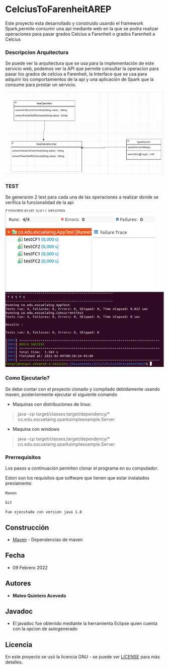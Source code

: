 # CelciusToFarenheitAREP

Este proyecto esta desarrollado y construido usando el framework Spark,permite consumir una api mediante web en la que se podra realizar operaciones para pasar grados Celcius a Farenheit o grados Farenheit a Celcius


### Descripcion Arquitectura

Se puede ver la arquitectura que se usa para la implementación de este servicio web, podemos ver la API  que permite consultar la operacion para pasar los grados de celcius a Farenheit, la Interface que se usa para adquirir los comportamientos de la api y una aplicación de Spark que la consume para prestar un servicio.

![](./img/diagramFC.png)



### TEST

Se generaron 2 test para cada una de las operaciones a realizar donde se verifica la funcionalidad de la api

![](./img/testCF.png)
![](./img/test2FC.png)

### Como Ejecutarlo?

Se debe contar con el proyecto clonado y compilado debidamente usando maven, posteriormente ejecutar el siguiente comando

* Maquinas con distribuciones de linux:
> java -cp target/classes:target/dependency/* co.edu.escuelaing.sparksimpleexample.Server
* Maquina con windows
>java -cp target/classes;target/dependency/* co.edu.escuelaing.sparksimpleexample.Server

### Prerrequisitos

Los pasos a continuación permiten clonar el programa en su computador.



Eston son los requisitos que software que tienen que estar instalados previamente:

```
Maven
```
```
Git
```
```
Fue ejecutado con version java 1.8
```
## Construcción 
* [Maven](https://maven.apache.org/) - Dependencias de maven

## Fecha
* 09 Febrero 2022

## Autores

* **Mateo Quintero Acevedo** 

## Javadoc

* El javadoc fue obtenido mediante la herramienta Eclipse quien cuenta con la opcion de autogenerado
	
## Licencia

En este proyecto se usó la licencia GNU - se puede ver [LICENSE](LICENSE) para más detalles.
